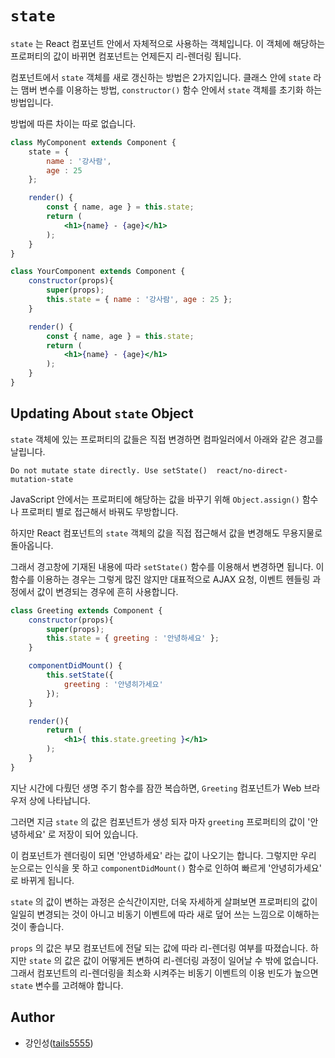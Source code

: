 # `state`

`state` 는 React 컴포넌트 안에서 자체적으로 사용하는 객체입니다. 이 객체에 해당하는 프로퍼티의 값이 바뀌면 컴포넌트는 언제든지 리-렌더링 됩니다. 

컴포넌트에서 `state` 객체를 새로 갱신하는 방법은 2가지입니다. 클래스 안에 `state` 라는 맴버 변수를 이용하는 방법, `constructor()` 함수 안에서 `state` 객체를 초기화 하는 방법입니다.

방법에 따른 차이는 따로 없습니다.

```jsx
class MyComponent extends Component {
    state = {
        name : '강사람',
        age : 25
    };

    render() {
        const { name, age } = this.state;
        return (
            <h1>{name} - {age}</h1>
        );
    }
}
```

```jsx
class YourComponent extends Component {
    constructor(props){
        super(props);
        this.state = { name : '강사람', age : 25 };
    }

    render() {
        const { name, age } = this.state;
        return (
            <h1>{name} - {age}</h1>
        );
    }
}
```

## Updating About `state` Object

`state` 객체에 있는 프로퍼티의 값들은 직접 변경하면 컴파일러에서 아래와 같은 경고를 날립니다.

```
Do not mutate state directly. Use setState()  react/no-direct-mutation-state
```

JavaScript 안에서는 프로퍼티에 해당하는 값을 바꾸기 위해 `Object.assign()` 함수나 프로퍼티 별로 접근해서 바꿔도 무방합니다.

하지만 React 컴포넌트의 `state` 객체의 값을 직접 접근해서 값을 변경해도 무용지물로 돌아옵니다.

그래서 경고창에 기재된 내용에 따라 `setState()` 함수를 이용해서 변경하면 됩니다. 이 함수를 이용하는 경우는 그렇게 많진 않지만 대표적으로 AJAX 요청, 이벤트 헨들링 과정에서 값이 변경되는 경우에 흔히 사용합니다.

```jsx
class Greeting extends Component {
    constructor(props){
        super(props);
        this.state = { greeting : '안녕하세요' };
    }

    componentDidMount() {
        this.setState({
            greeting : '안녕히가세요'
        });
    }

    render(){
        return (
            <h1>{ this.state.greeting }</h1>
        );
    }
}
```

지난 시간에 다뤘던 생명 주기 함수를 잠깐 복습하면, `Greeting` 컴포넌트가 Web 브라우저 상에 나타납니다. 

그러면 지금 `state` 의 값은 컴포넌트가 생성 되자 마자 `greeting` 프로퍼티의 값이 '안녕하세요' 로 저장이 되어 있습니다. 

이 컴포넌트가 렌더링이 되면 '안녕하세요' 라는 값이 나오기는 합니다. 그렇지만 우리 눈으로는 인식을 못 하고 `componentDidMount()` 함수로 인하여 빠르게 '안녕히가세요' 로 바뀌게 됩니다.

`state` 의 값이 변하는 과정은 순식간이지만, 더욱 자세하게 살펴보면 프로퍼티의 값이 일일히 변경되는 것이 아니고 비동기 이벤트에 따라 새로 덮어 쓰는 느낌으로 이해하는 것이 좋습니다.

`props` 의 값은 부모 컴포넌트에 전달 되는 값에 따라 리-렌더링 여부를 따졌습니다. 하지만 `state` 의 값은 값이 어떻게든 변하여 리-렌더링 과정이 일어날 수 밖에 없습니다. 그래서 컴포넌트의 리-렌더링을 최소화 시켜주는 비동기 이벤트의 이용 빈도가 높으면 `state` 변수를 고려해야 합니다.

## Author

- 강인성([tails5555](https://github.com/tails5555))